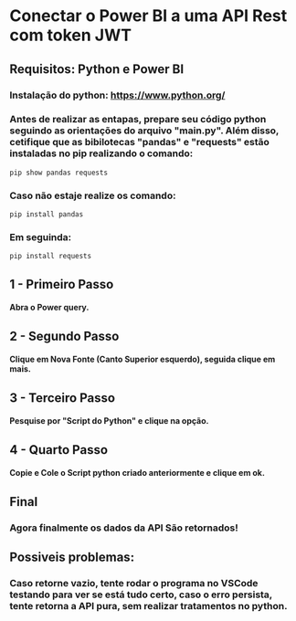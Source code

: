 # Conectar o Power BI a uma API Rest com token JWT

## Requisitos: Python e Power BI

### Instalação do python: https://www.python.org/

### Antes de realizar as entapas, prepare seu código python seguindo as orientações do arquivo "main.py". Além disso, cetifique que as bibilotecas "pandas" e "requests" estão instaladas no pip realizando o comando:

```
pip show pandas requests
```

### Caso não estaje realize os comando:

```
pip install pandas
```
### Em seguinda:
```
pip install requests
```


## 1 - Primeiro Passo
#### Abra o Power query.

## 2 - Segundo Passo
#### Clique em Nova Fonte (Canto Superior esquerdo), seguida clique em mais.

## 3 - Terceiro Passo
#### Pesquise por "Script do Python" e clique na opção.

## 4 - Quarto Passo
#### Copie e Cole o Script python criado anteriormente e clique em ok.

## Final
### Agora finalmente os dados da API São retornados!

## Possiveis problemas:
### Caso retorne vazio, tente rodar o programa no VSCode testando para ver se está tudo certo, caso o erro persista, tente retorna a API pura, sem realizar tratamentos no python.